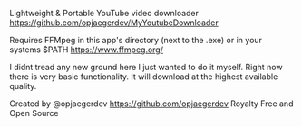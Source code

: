 Lightweight & Portable YouTube video downloader https://github.com/opjaegerdev/MyYoutubeDownloader

Requires FFMpeg in this app's directory (next to the .exe) or in your systems $PATH https://www.ffmpeg.org/

I didnt tread any new ground here I just wanted to do it myself. Right now there is very basic functionality. 
It will download at the highest available quality.


Created by @opjaegerdev https://github.com/opjaegerdev
Royalty Free and Open Source


